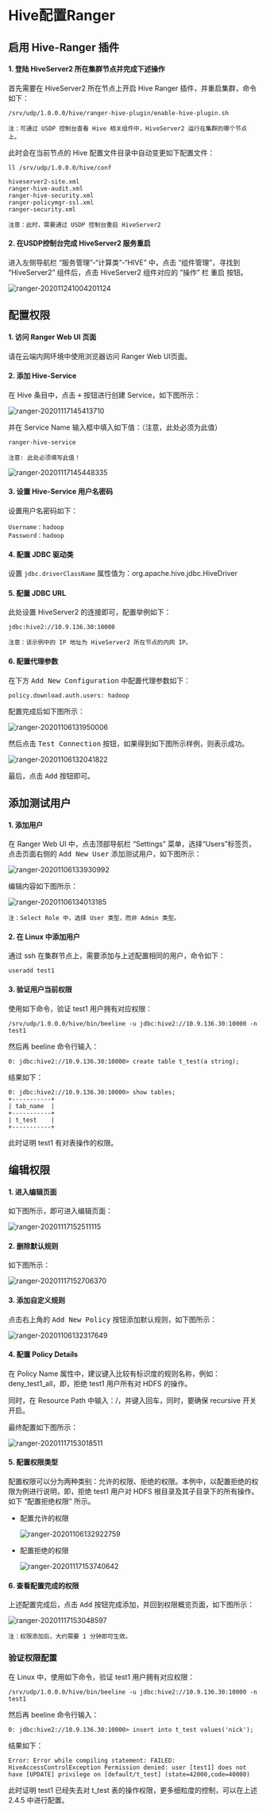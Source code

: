 # Hive配置Ranger

## 启用 Hive-Ranger 插件

#### 1. 登陆 HiveServer2 所在集群节点并完成下述操作

首先需要在 HiveServer2 所在节点上开启 Hive Ranger 插件，并重启集群，命令如下：

~~~shell
/srv/udp/1.0.0.0/hive/ranger-hive-plugin/enable-hive-plugin.sh 
~~~

`注：可通过 USDP 控制台查看 Hive 相关组件中，HiveServer2 运行在集群的哪个节点上。`

此时会在当前节点的 Hive 配置文件目录中自动变更如下配置文件：

~~~shell
ll /srv/udp/1.0.0.0/hive/conf

hiveserver2-site.xml
ranger-hive-audit.xml
ranger-hive-security.xml
ranger-policymgr-ssl.xml
ranger-security.xml
~~~

``注意：此时，需要通过 USDP 控制台重启 HiveServer2``

#### 2. 在USDP控制台完成 HiveServer2 服务重启

进入左侧导航栏 “服务管理”-“计算类”-“HIVE” 中，点击 “组件管理”，寻找到 “HiveServer2” 组件后，点击 HiveServer2 组件对应的 “操作” 栏 <kbd>重启</kbd> 按钮。

![ranger-202011241004201124](../../images/developer/ranger/ranger-202011241004201124.png)

## 配置权限

#### 1. 访问 Ranger Web UI 页面

请在云端内网环境中使用浏览器访问 Ranger Web UI页面。

#### 2. 添加 Hive-Service

在 Hive 条目中，点击 <kbd>+</kbd> 按钮进行创建 Service，如下图所示：

![ranger-20201117145413710](../../images/developer/ranger/ranger-20201117145413710.png)

并在 Service Name 输入框中填入如下值：（注意，此处必须为此值）

~~~shell
ranger-hive-service
~~~

`注意: 此处必须填写此值！`

![ranger-20201117145448335](../../images/developer/ranger/ranger-20201117145448335.png)

#### 3. 设置 Hive-Service 用户名密码

设置用户名密码如下：

~~~shell
Username：hadoop
Password：hadoop
~~~

#### 4. 配置 JDBC 驱动类

设置 `jdbc.driverClassName` 属性值为：org.apache.hive.jdbc.HiveDriver

#### 5. 配置 JDBC URL

此处设置 HiveServer2 的连接即可，配置举例如下：

~~~shell
jdbc:hive2://10.9.136.30:10000
~~~

`注意：该示例中的 IP 地址为 HiveServer2 所在节点的内网 IP。`

#### 6. 配置代理参数

在下方 <kbd>Add New Configuration</kbd> 中配置代理参数如下：

~~~shell
policy.download.auth.users: hadoop
~~~

配置完成后如下图所示：

![ranger-20201106131950006](../../images/developer/ranger/ranger-20201106131950006.png)

然后点击 <kbd>Test Connection</kbd> 按钮，如果得到如下图所示样例，则表示成功。

![ranger-20201106132041822](../../images/developer/ranger/ranger-20201106132041822.png)

最后，点击 <kbd>Add</kbd> 按钮即可。

## 添加测试用户

#### 1. 添加用户

在 Ranger Web UI 中，点击顶部导航栏 “Settings” 菜单，选择“Users”标签页，点击页面右侧的 <kbd>Add New User</kbd> 添加测试用户，如下图所示：

![ranger-20201106133930992](../../images/developer/ranger/ranger-20201106133930992.png)

编辑内容如下图所示：

![ranger-20201106134013185](../../images/developer/ranger/ranger-20201106134013185.png)

``注：Select Role 中，选择 User 类型，而非 Admin 类型。``

#### 2. 在 Linux 中添加用户

通过 ssh 在集群节点上，需要添加与上述配置相同的用户，命令如下：

~~~shell
useradd test1
~~~

#### 3. 验证用户当前权限

使用如下命令，验证 test1 用户拥有对应权限：

~~~shell
/srv/udp/1.0.0.0/hive/bin/beeline -u jdbc:hive2://10.9.136.30:10000 -n test1
~~~

然后再 beeline 命令行输入：

~~~shell
0: jdbc:hive2://10.9.136.30:10000> create table t_test(a string);
~~~

结果如下：

~~~shell
0: jdbc:hive2://10.9.136.30:10000> show tables;
+-----------+
| tab_name  |
+-----------+
| t_test    |
+-----------+
~~~

此时证明 test1 有对表操作的权限。

## 编辑权限

#### 1. 进入编辑页面

如下图所示，即可进入编辑页面：

![ranger-20201117152511115](../../images/developer/ranger/ranger-20201117152511115.png)

#### 2. 删除默认规则

如下图所示：

![ranger-20201117152706370](../../images/developer/ranger/ranger-20201117152706370.png)

#### 3. 添加自定义规则

点击右上角的 <kbd>Add New Policy</kbd> 按钮添加默认规则，如下图所示：

![ranger-20201106132317649](../../images/developer/ranger/ranger-20201106132317649.png)

#### 4. 配置 Policy Details

在 Policy Name 属性中，建议键入比较有标识度的规则名称，例如：deny_test1_all，即，拒绝 test1 用户所有对 HDFS 的操作。

同时，在 Resource Path 中输入：/，并键入回车，同时，要确保 recursive 开关开启。

最终配置如下图所示：

![ranger-20201117153018511](../../images/developer/ranger/ranger-20201117153018511.png)

#### 5. 配置权限类型

配置权限可以分为两种类别：允许的权限、拒绝的权限。本例中，以配置拒绝的权限为例进行说明，即，拒绝 test1 用户对 HDFS 根目录及其子目录下的所有操作。如下 “配置拒绝权限” 所示。

* 配置允许的权限

  ![ranger-20201106132922759](../../images/developer/ranger/ranger-20201106132922759.png)

* 配置拒绝的权限

  ![ranger-20201117153740642](../../images/developer/ranger/ranger-20201117153740642.png)

#### 6. 查看配置完成的权限

上述配置完成后，点击 <kbd>Add</kbd> 按钮完成添加，并回到权限概览页面，如下图所示：

![ranger-20201117153048597](../../images/developer/ranger/ranger-20201117153048597.png)

``注：权限添加后，大约需要 1 分钟即可生效。``

### 验证权限配置

在 Linux 中，使用如下命令，验证 test1 用户拥有对应权限：

~~~shell
/srv/udp/1.0.0.0/hive/bin/beeline -u jdbc:hive2://10.9.136.30:10000 -n test1
~~~

然后再 beeline 命令行输入：

~~~shell
0: jdbc:hive2://10.9.136.30:10000> insert into t_test values('nick');
~~~

结果如下：

~~~shell
Error: Error while compiling statement: FAILED: HiveAccessControlException Permission denied: user [test1] does not have [UPDATE] privilege on [default/t_test] (state=42000,code=40000)
~~~

此时证明 test1 已经失去对 t_test 表的操作权限，更多细粒度的控制，可以在上述 2.4.5 中进行配置。